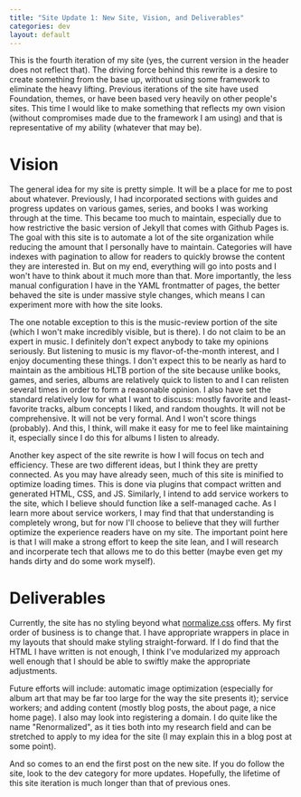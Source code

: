 ```yaml
---
title: "Site Update 1: New Site, Vision, and Deliverables"
categories: dev
layout: default
---
```

This is the fourth iteration of my site (yes, the current version in the header does not reflect that). The driving force behind this rewrite is a desire to create something from the base up, without using some framework to eliminate the heavy lifting. Previous iterations of the site have used Foundation, themes, or have been based very heavily on other people's sites. This time I would like to make something that reflects my own vision (without compromises made due to the framework I am using) and that is representative of my ability (whatever that may be).

# Vision

The general idea for my site is pretty simple. It will be a place for me to post about whatever. Previously, I had incorporated sections with guides and progress updates on various games, series, and books I was working through at the time. This became too much to maintain, especially due to how restrictive the basic version of Jekyll that comes with Github Pages is. The goal with this site is to automate a lot of the site organization while reducing the amount that I personally have to maintain. Categories will have indexes with pagination to allow for readers to quickly browse the content they are interested in. But on my end, everything will go into posts and I won't have to think about it much more than that. More importantly, the less manual configuration I have in the YAML frontmatter of pages, the better behaved the site is under massive style changes, which means I can experiment more with how the site looks.

The one notable exception to this is the music-review portion of the site (which I won't make incredibly visible, but is there). I do not claim to be an expert in music. I definitely don't expect anybody to take my opinions seriously. But listening to music is my flavor-of-the-month interest, and I enjoy documenting these things. I don't expect this to be nearly as hard to maintain as the ambitious HLTB portion of the site because unlike books, games, and series, albums are relatively quick to listen to and I can relisten several times in order to form a reasonable opinion. I also have set the standard relatively low for what I want to discuss: mostly favorite and least-favorite tracks, album concepts I liked, and random thoughts. It will not be comprehensive. It will not be very formal. And I won't score things (probably). And this, I think, will make it easy for me to feel like maintaining it, especially since I do this for albums I listen to already.

Another key aspect of the site rewrite is how I will focus on tech and efficiency. These are two different ideas, but I think they are pretty connected. As you may have already seen, much of this site is minified to optimize loading times. This is done via plugins that compact written and generated HTML, CSS, and JS. Similarly, I intend to add service workers to the site, which I believe should function like a self-managed cache. As I learn more about service workers, I may find that that understanding is completely wrong, but for now I'll choose to believe that they will further optimize the experience readers have on my site. The important point here is that I will make a strong effort to keep the site lean, and I will research and incorperate tech that allows me to do this better (maybe even get my hands dirty and do some work myself).

# Deliverables

Currently, the site has no styling beyond what [normalize.css](https://necolas.github.io/normalize.css/) offers. My first order of business is to change that. I have appropriate wrappers in place in my layouts that should make styling straight-forward. If I do find that the HTML I have written is not enough, I think I've modularized my approach well enough that I should be able to swiftly make the appropriate adjustments.

Future efforts will include: automatic image optimization (especially for album art that may be far too large for the way the site presents it); service workers; and adding content (mostly blog posts, the about page, a nice home page). I also may look into registering a domain. I do quite like the name "Renormalized", as it ties both into my research field and can be stretched to apply to my idea for the site (I may explain this in a blog post at some point).

And so comes to an end the first post on the new site. If you do follow the site, look to the dev category for more updates. Hopefully, the lifetime of this site iteration is much longer than that of previous ones.
